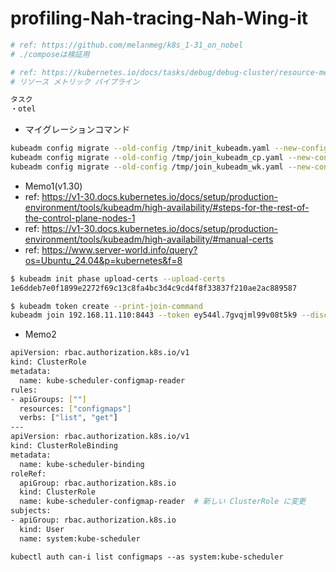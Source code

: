 # profiling-Nah-tracing-Nah-Wing-it

```bash
# ref: https://github.com/melanmeg/k8s_1-31_on_nobel
# ./composeは検証用

# ref: https://kubernetes.io/docs/tasks/debug/debug-cluster/resource-metrics-pipeline/
# リソース メトリック パイプライン
```

```bash
タスク
・otel
```

- マイグレーションコマンド
```bash
kubeadm config migrate --old-config /tmp/init_kubeadm.yaml --new-config new_init_kubeadm.yaml
kubeadm config migrate --old-config /tmp/join_kubeadm_cp.yaml --new-config new_join_kubeadm_cp.yaml
kubeadm config migrate --old-config /tmp/join_kubeadm_wk.yaml --new-config new_join_kubeadm_wk.yaml
```

- Memo1(v1.30)
- ref: https://v1-30.docs.kubernetes.io/docs/setup/production-environment/tools/kubeadm/high-availability/#steps-for-the-rest-of-the-control-plane-nodes-1
- ref: https://v1-30.docs.kubernetes.io/docs/setup/production-environment/tools/kubeadm/high-availability/#manual-certs
- ref: https://www.server-world.info/query?os=Ubuntu_24.04&p=kubernetes&f=8
```bash
$ kubeadm init phase upload-certs --upload-certs
1e6ddeb7e0f1899e2272f69c13c8fa4bc3d4c9cd4f8f33837f210ae2ac889587

$ kubeadm token create --print-join-command
kubeadm join 192.168.11.110:8443 --token ey544l.7gvqjml99v08t5k9 --discovery-token-ca-cert-hash sha256:cfd36a88a78d469cf521998a4891a0317a75889f2e73c338ddbcba9dcee47754

```

- Memo2
```bash
apiVersion: rbac.authorization.k8s.io/v1
kind: ClusterRole
metadata:
  name: kube-scheduler-configmap-reader
rules:
- apiGroups: [""]
  resources: ["configmaps"]
  verbs: ["list", "get"]
---
apiVersion: rbac.authorization.k8s.io/v1
kind: ClusterRoleBinding
metadata:
  name: kube-scheduler-binding
roleRef:
  apiGroup: rbac.authorization.k8s.io
  kind: ClusterRole
  name: kube-scheduler-configmap-reader  # 新しい ClusterRole に変更
subjects:
- apiGroup: rbac.authorization.k8s.io
  kind: User
  name: system:kube-scheduler
```

`kubectl auth can-i list configmaps --as system:kube-scheduler`
